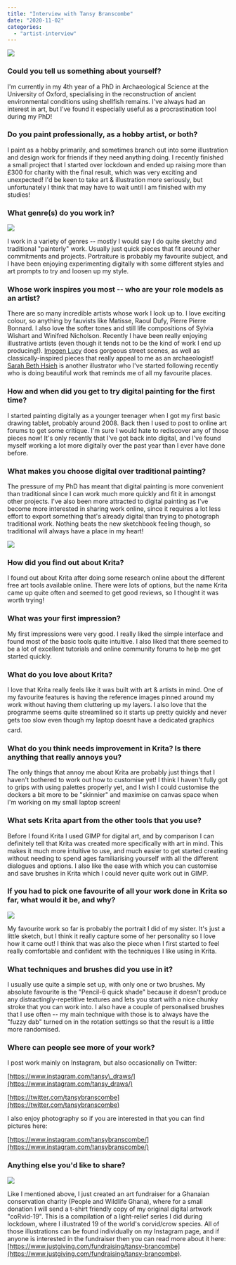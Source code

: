 ```yaml
---
title: "Interview with Tansy Branscombe"
date: "2020-11-02"
categories: 
  - "artist-interview"
---
```


![](../images/triptych_800px.png)

### Could you tell us something about yourself?

I'm currently in my 4th year of a PhD in Archaeological Science at the University of Oxford, specialising in the reconstruction of ancient environmental conditions using shellfish remains. I've always had an interest in art, but I've found it especially useful as a procrastination tool during my PhD!

### Do you paint professionally, as a hobby artist, or both?

I paint as a hobby primarily, and sometimes branch out into some illustration and design work for friends if they need anything doing. I recently finished a small project that I started over lockdown and ended up raising more than £300 for charity with the final result, which was very exciting and unexpected! I'd be keen to take art & illustration more seriously, but unfortunately I think that may have to wait until I am finished with my studies!

### What genre(s) do you work in?

![](../images/Tess_Scene_800px.png)

I work in a variety of genres -- mostly I would say I do quite sketchy and traditional "painterly" work. Usually just quick pieces that fit around other commitments and projects. Portraiture is probably my favourite subject, and I have been enjoying experimenting digitally with some different styles and art prompts to try and loosen up my style.

### Whose work inspires you most -- who are your role models as an artist?

There are so many incredible artists whose work I look up to. I love exciting colour, so anything by fauvists like Matisse, Raoul Dufy, Pierre Pierre Bonnard. I also love the softer tones and still life compositions of Sylvia Wishart and Winifred Nicholson. Recently I have been really enjoying illustrative artists (even though it tends not to be the kind of work I end up producing!). [Imogen Lucy](https://www.etsy.com/uk/shop/ImogenLucyArt) does gorgeous street scenes, as well as classically-inspired pieces that really appeal to me as an archaeologist! [Sarah Beth Hsieh](https://www.etsy.com/uk/shop/SarahBethHsieh) is another illustrator who I've started following recently who is doing beautiful work that reminds me of all my favourite places.

### How and when did you get to try digital painting for the first time?

I started painting digitally as a younger teenager when I got my first basic drawing tablet, probably around 2008. Back then I used to post to online art forums to get some critique. I'm sure I would hate to rediscover any of those pieces now! It's only recently that I've got back into digital, and I've found myself working a lot more digitally over the past year than I ever have done before.

### What makes you choose digital over traditional painting?

The pressure of my PhD has meant that digital painting is more convenient than traditional since I can work much more quickly and fit it in amongst other projects. I've also been more attracted to digital painting as I've become more interested in sharing work online, since it requires a lot less effort to export something that's already digital than trying to photograph traditional work. Nothing beats the new sketchbook feeling though, so traditional will always have a place in my heart!

![](../images/friendinknead_800px.png)

### How did you find out about Krita?

I found out about Krita after doing some research online about the different free art tools available online. There were lots of options, but the name Krita came up quite often and seemed to get good reviews, so I thought it was worth trying!

### What was your first impression?

My first impressions were very good. I really liked the simple interface and found most of the basic tools quite intuitive. I also liked that there seemed to be a lot of excellent tutorials and online community forums to help me get started quickly.

### What do you love about Krita?

I love that Krita really feels like it was built with art & artists in mind. One of my favourite features is having the reference images pinned around my work without having them cluttering up my layers. I also love that the programme seems quite streamlined so it starts up pretty quickly and never gets too slow even though my laptop doesnt have a dedicated graphics card.

### What do you think needs improvement in Krita? Is there anything that really annoys you?

The only things that annoy me about Krita are probably just things that I haven't bothered to work out how to customise yet! I think I haven't fully got to grips with using palettes properly yet, and I wish I could customise the dockers a bit more to be "skinnier" and maximise on canvas space when I'm working on my small laptop screen!

### What sets Krita apart from the other tools that you use?

Before I found Krita I used GIMP for digital art, and by comparison I can definitely tell that Krita was created more specifically with art in mind. This makes it much more intuitive to use, and much easier to get started creating without needing to spend ages familiarising yourself with all the different dialogues and options. I also like the ease with which you can customise and save brushes in Krita which I could never quite work out in GIMP.

### If you had to pick one favourite of all your work done in Krita so far, what would it be, and why?

![](../images/indi_800px.png)

My favourite work so far is probably the portrait I did of my sister. It's just a little sketch, but I think it really capture some of her personality so I love how it came out! I think that was also the piece when I first started to feel really comfortable and confident with the techniques I like using in Krita.

### What techniques and brushes did you use in it?

I usually use quite a simple set up, with only one or two brushes. My absolute favourite is the "Pencil-6 quick shade" because it doesn't produce any distractingly-repetitive textures and lets you start with a nice chunky stroke that you can work into. I also have a couple of personalised brushes that I use often -- my main technique with those is to always have the "fuzzy dab" turned on in the rotation settings so that the result is a little more randomised.

### Where can people see more of your work?

I post work mainly on Instagram, but also occasionally on Twitter:

[https://www.instagram.com/tansy\_draws/](https://www.instagram.com/tansy_draws/)

[https://twitter.com/tansybranscombe](https://twitter.com/tansybranscombe)

I also enjoy photography so if you are interested in that you can find pictures here:

[https://www.instagram.com/tansybranscombe/](https://www.instagram.com/tansybranscombe/)

### Anything else you'd like to share?

![](../images/compilation_800px.png)

Like I mentioned above, I just created an art fundraiser for a Ghanaian conservation charity (People and Wildlife Ghana), where for a small donation I will send a t-shirt friendly copy of my original digital artwork "coRvid-19". This is a compilation of a light-relief series I did during lockdown, where I illustrated 19 of the world's corvid/crow species. All of those illustrations can be found individually on my Instagram page, and if anyone is interested in the fundraiser then you can read more about it here: [https://www.justgiving.com/fundraising/tansy-brancombe](https://www.justgiving.com/fundraising/tansy-brancombe).
